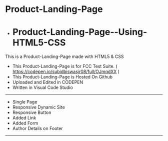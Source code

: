 # Product-Landing-Page
- # Product-Landing-Page--Using-HTML5-CSS
This is a Product-Landing-Page made with HTML5 & CSS
- This Product-Landing-Page is for FCC Test Suite. ( https://codepen.io/subidbiswasjr08/full/OJmqdXX )
- This Product-Landing-Page is Hosted On Github
- Uploaded and Edited in CODEPEN 
- Written in Visual Code Studio
---------------------
- Single Page
- Responsive Dynamic Site
- Responsive Button
- Added Link
- Added Form
- Author Details on Footer
---------------------
